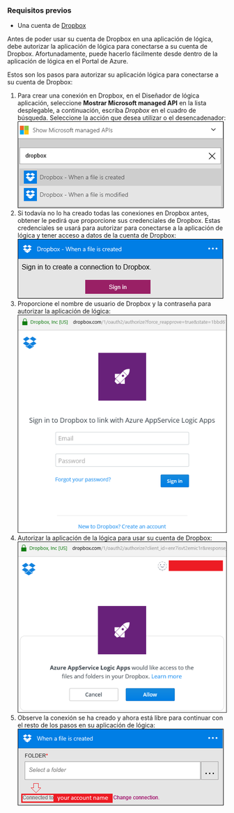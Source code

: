### <a name="prerequisites"></a>Requisitos previos
- Una cuenta de [Dropbox](https://www.Dropbox.com/) 

Antes de poder usar su cuenta de Dropbox en una aplicación de lógica, debe autorizar la aplicación de lógica para conectarse a su cuenta de Dropbox. Afortunadamente, puede hacerlo fácilmente desde dentro de la aplicación de lógica en el Portal de Azure. 

Estos son los pasos para autorizar su aplicación lógica para conectarse a su cuenta de Dropbox:

1. Para crear una conexión en Dropbox, en el Diseñador de lógica aplicación, seleccione **Mostrar Microsoft managed API** en la lista desplegable, a continuación, escriba *Dropbox* en el cuadro de búsqueda. Seleccione la acción que desea utilizar o el desencadenador:  
  ![Paso 1 de dropbox](./media/connectors-create-api-dropbox/dropbox-1.png)
2. Si todavía no lo ha creado todas las conexiones en Dropbox antes, obtener le pedirá que proporcione sus credenciales de Dropbox. Estas credenciales se usará para autorizar para conectarse a la aplicación de lógica y tener acceso a datos de la cuenta de Dropbox:  
  ![Paso 2 de dropbox](./media/connectors-create-api-dropbox/dropbox-2.png)
3. Proporcione el nombre de usuario de Dropbox y la contraseña para autorizar la aplicación de lógica:  
  ![Paso 3 de dropbox](./media/connectors-create-api-dropbox/dropbox-3.png)   
4. Autorizar la aplicación de la lógica para usar su cuenta de Dropbox:  
  ![Paso 4 de dropbox](./media/connectors-create-api-dropbox/dropbox-4.png)
5. Observe la conexión se ha creado y ahora está libre para continuar con el resto de los pasos en su aplicación de lógica:  
  ![Dropbox paso 5](./media/connectors-create-api-dropbox/dropbox-5.png)   
